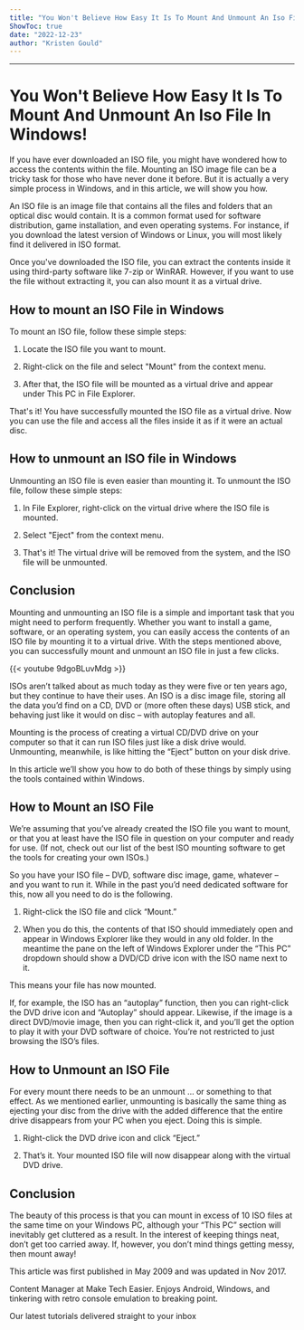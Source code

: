 ```yaml
---
title: "You Won't Believe How Easy It Is To Mount And Unmount An Iso File In Windows!"
ShowToc: true 
date: "2022-12-23"
author: "Kristen Gould"
---
```

*****
# You Won't Believe How Easy It Is To Mount And Unmount An Iso File In Windows!

If you have ever downloaded an ISO file, you might have wondered how to access the contents within the file. Mounting an ISO image file can be a tricky task for those who have never done it before. But it is actually a very simple process in Windows, and in this article, we will show you how.

An ISO file is an image file that contains all the files and folders that an optical disc would contain. It is a common format used for software distribution, game installation, and even operating systems. For instance, if you download the latest version of Windows or Linux, you will most likely find it delivered in ISO format. 

Once you've downloaded the ISO file, you can extract the contents inside it using third-party software like 7-zip or WinRAR. However, if you want to use the file without extracting it, you can also mount it as a virtual drive. 

## How to mount an ISO File in Windows

To mount an ISO file, follow these simple steps:

1. Locate the ISO file you want to mount. 

2. Right-click on the file and select "Mount" from the context menu. 

3. After that, the ISO file will be mounted as a virtual drive and appear under This PC in File Explorer.

That's it! You have successfully mounted the ISO file as a virtual drive. Now you can use the file and access all the files inside it as if it were an actual disc. 

## How to unmount an ISO file in Windows 

Unmounting an ISO file is even easier than mounting it. To unmount the ISO file, follow these simple steps:

1. In File Explorer, right-click on the virtual drive where the ISO file is mounted. 

2. Select "Eject" from the context menu. 

3. That's it! The virtual drive will be removed from the system, and the ISO file will be unmounted. 

## Conclusion 

Mounting and unmounting an ISO file is a simple and important task that you might need to perform frequently. Whether you want to install a game, software, or an operating system, you can easily access the contents of an ISO file by mounting it to a virtual drive. With the steps mentioned above, you can successfully mount and unmount an ISO file in just a few clicks.

{{< youtube 9dgoBLuvMdg >}} 



ISOs aren’t talked about as much today as they were five or ten years ago, but they continue to have their uses. An ISO is a disc image file, storing all the data you’d find on a CD, DVD or (more often these days) USB stick, and behaving just like it would on disc – with autoplay features and all.
 
Mounting is the process of creating a virtual CD/DVD drive on your computer so that it can run ISO files just like a disk drive would. Unmounting, meanwhile, is like hitting the “Eject” button on your disk drive.
 
In this article we’ll show you how to do both of these things by simply using the tools contained within Windows.
 
## How to Mount an ISO File
 
We’re assuming that you’ve already created the ISO file you want to mount, or that you at least have the ISO file in question on your computer and ready for use. (If not, check out our list of the best ISO mounting software to get the tools for creating your own ISOs.)
 
So you have your ISO file – DVD, software disc image, game, whatever – and you want to run it. While in the past you’d need dedicated software for this, now all you need to do is the following.
 
1. Right-click the ISO file and click “Mount.”
 

 
2. When you do this, the contents of that ISO should immediately open and appear in Windows Explorer like they would in any old folder. In the meantime the pane on the left of Windows Explorer under the “This PC” dropdown should show a DVD/CD drive icon with the ISO name next to it.
 
This means your file has now mounted.
 
If, for example, the ISO has an “autoplay” function, then you can right-click the DVD drive icon and “Autoplay” should appear. Likewise, if the image is a direct DVD/movie image, then you can right-click it, and you’ll get the option to play it with your DVD software of choice. You’re not restricted to just browsing the ISO’s files.
 
## How to Unmount an ISO File
 
For every mount there needs to be an unmount … or something to that effect. As we mentioned earlier, unmounting is basically the same thing as ejecting your disc from the drive with the added difference that the entire drive disappears from your PC when you eject. Doing this is simple.
 
1. Right-click the DVD drive icon and click “Eject.”
 
2. That’s it. Your mounted ISO file will now disappear along with the virtual DVD drive.
 
## Conclusion
 
The beauty of this process is that you can mount in excess of 10 ISO files at the same time on your Windows PC, although your “This PC” section will inevitably get cluttered as a result. In the interest of keeping things neat, don’t get too carried away. If, however, you don’t mind things getting messy, then mount away!
 
This article was first published in May 2009 and was updated in Nov 2017.
 
Content Manager at Make Tech Easier. Enjoys Android, Windows, and tinkering with retro console emulation to breaking point.
 
Our latest tutorials delivered straight to your inbox




